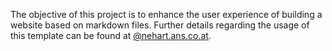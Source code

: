 The objective of this project is to enhance the user experience of building a website based on markdown files. Further details regarding the usage of this template can be found at [@nehart.ans.co.at](https://nehart.ans.co.at/writing/mkdocs/TMPL_MMDOCs/).